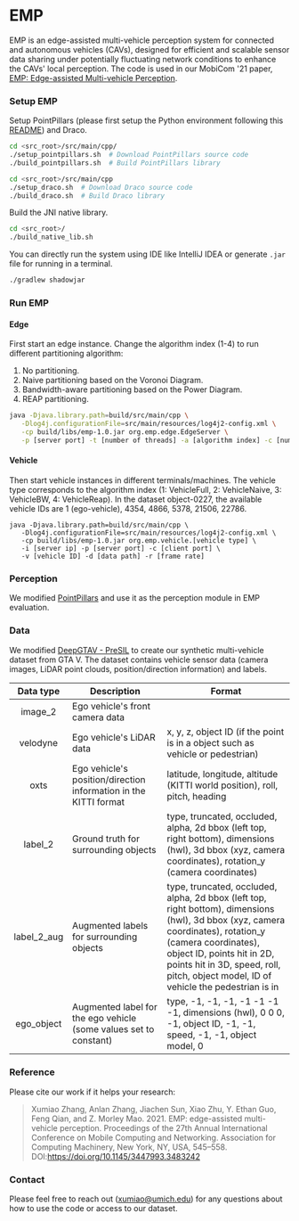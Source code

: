 # EMP
EMP is an edge-assisted multi-vehicle perception system for connected and autonomous vehicles (CAVs), designed for efficient and scalable sensor data sharing under potentially fluctuating network conditions to enhance the CAVs' local perception. The code is used in our MobiCom '21 paper, [EMP: Edge-assisted Multi-vehicle Perception](https://dl.acm.org/doi/abs/10.1145/3447993.3483242).

### Setup EMP
Setup PointPillars (please first setup the Python environment following this [README](https://github.com/Shawnxm/second.pytorch)) and Draco.
```bash
cd <src_root>/src/main/cpp/
./setup_pointpillars.sh  # Download PointPillars source code
./build_pointpillars.sh  # Build PointPillars library

cd <src_root>/src/main/cpp
./setup_draco.sh  # Download Draco source code
./build_draco.sh  # Build Draco library
```
Build the JNI native library. 
```bash
cd <src_root>/
./build_native_lib.sh
```
You can directly run the system using IDE like IntelliJ IDEA or generate `.jar` file for running in a terminal.
```bash
./gradlew shadowjar
```

### Run EMP
#### Edge
First start an edge instance. 
Change the algorithm index (1-4) to run different partitioning algorithm:
1. No partitioning.
2. Naive partitioning based on the Voronoi Diagram.
3. Bandwidth-aware partitioning based on the Power Diagram.
4. REAP partitioning.
```bash
java -Djava.library.path=build/src/main/cpp \
   -Dlog4j.configurationFile=src/main/resources/log4j2-config.xml \
   -cp build/libs/emp-1.0.jar org.emp.edge.EdgeServer \
   -p [server port] -t [number of threads] -a [algorithm index] -c [number of clients] (-s [save path])
```

#### Vehicle
Then start vehicle instances in different terminals/machines. 
The vehicle type corresponds to the algorithm index (1: VehicleFull, 2: VehicleNaive, 3: VehicleBW, 4: VehicleReap). In the dataset object-0227, the available vehicle IDs are 1 (ego-vehicle), 4354, 4866, 5378, 21506, 22786.
```
java -Djava.library.path=build/src/main/cpp \
   -Dlog4j.configurationFile=src/main/resources/log4j2-config.xml \
   -cp build/libs/emp-1.0.jar org.emp.vehicle.[vehicle type] \
   -i [server ip] -p [server port] -c [client port] \
   -v [vehicle ID] -d [data path] -r [frame rate]
````  

### Perception
We modified [PointPillars](https://github.com/Shawnxm/second.pytorch) and use it as the perception module in EMP evaluation.

### Data
We modified [DeepGTAV - PreSIL](https://github.com/Shawnxm/DeepGTAV-PreSIL/tree/modified_for_emp) to create our synthetic multi-vehicle dataset from GTA V. The dataset contains vehicle sensor data (camera images, LiDAR point clouds, position/direction information) and labels.

| Data type          | Description                                                        | Format                                             |
|:------------------:|--------------------------------------------------------------------|----------------------------------------------------|
| image_2            | Ego vehicle's front camera data                                    | |
| velodyne           | Ego vehicle's LiDAR data                                           | x, y, z, object ID (if the point is in a object such as vehicle or pedestrian) |
| oxts               | Ego vehicle's position/direction information in the KITTI format   | latitude, longitude, altitude (KITTI world position), roll, pitch, heading|
| label_2            | Ground truth for surrounding objects                               | type, truncated, occluded, alpha, 2d bbox (left top, right bottom), dimensions (hwl), 3d bbox (xyz, camera coordinates), rotation_y (camera coordinates) |
| label_2_aug        | Augmented labels for surrounding objects                           | type, truncated, occluded, alpha, 2d bbox (left top, right bottom), dimensions (hwl), 3d bbox (xyz, camera coordinates), rotation_y (camera coordinates), object ID, points hit in 2D, points hit in 3D, speed, roll, pitch, object model, ID of vehicle the pedestrian is in |
| ego_object         | Augmented label for the ego vehicle (some values set to constant)  | type, -1, -1, -1, -1 -1 -1 -1, dimensions (hwl), 0 0 0, -1, object ID, -1, -1, speed, -1, -1, object model, 0 |

### Reference
Please cite our work if it helps your research:
> Xumiao Zhang, Anlan Zhang, Jiachen Sun, Xiao Zhu, Y. Ethan Guo, Feng Qian, and Z. Morley Mao. 2021. EMP: edge-assisted multi-vehicle perception. Proceedings of the 27th Annual International Conference on Mobile Computing and Networking. Association for Computing Machinery, New York, NY, USA, 545–558. DOI:https://doi.org/10.1145/3447993.3483242

### Contact
Please feel free to reach out (xumiao@umich.edu) for any questions about how to use the code or access to our dataset.